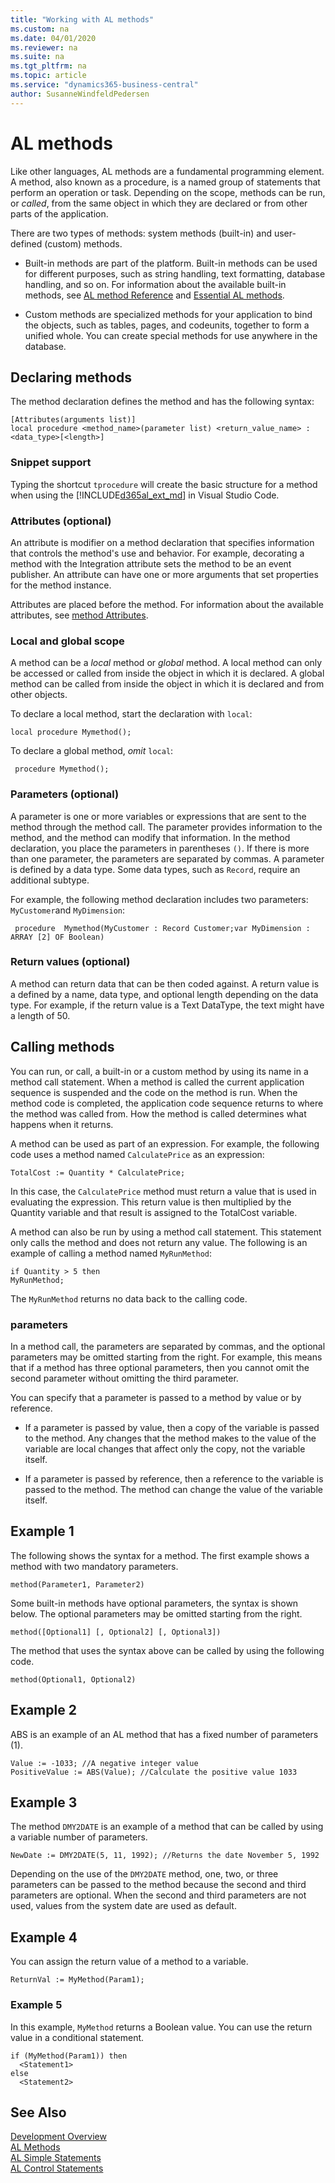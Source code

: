 ```yaml
---
title: "Working with AL methods"
ms.custom: na
ms.date: 04/01/2020
ms.reviewer: na
ms.suite: na
ms.tgt_pltfrm: na
ms.topic: article
ms.service: "dynamics365-business-central"
author: SusanneWindfeldPedersen
---
```


# AL methods

Like other languages, AL methods are a fundamental programming element. A method, also known as a procedure, is a named group of statements that perform an operation or task. Depending on the scope, methods can be run, or *called*, from the same object in which they are declared or from other parts of the application. 

There are two types of methods: system methods (built-in) and user-defined (custom) methods.

- Built-in methods are part of the platform. Built-in methods can be used for different purposes, such as string handling, text formatting, database handling, and so on. For information about the available built-in methods, see [AL method Reference](methods-auto/library.md) and [Essential AL methods](devenv-essential-al-methods.md).

- Custom methods are specialized methods for your application to bind the objects, such as tables, pages, and codeunits, together to form a unified whole. You can create special methods for use anywhere in the database.

## Declaring methods

The method declaration defines the method and has the following syntax:

```
[Attributes(arguments list)]
local procedure <method_name>(parameter list) <return_value_name> : <data_type>[<length>]
```

### Snippet support

Typing the shortcut `tprocedure` will create the basic structure for a method when using the [!INCLUDE[d365al_ext_md](../includes/d365al_ext_md.md)] in Visual Studio Code.

### Attributes (optional)

An attribute is modifier on a method declaration that specifies information that controls the method's use and behavior. For example, decorating a method with the Integration attribute sets the method to be an event publisher. An attribute can have one or more arguments that set properties for the method instance.

Attributes are placed before the method. For information about the available attributes, see [method Attributes](methods/devenv-method-attributes.md).

### Local and global scope

A method can be a *local* method or *global* method. A local method can only be accessed or called from inside the object in which it is declared. A global method can be called from inside the object in which it is declared and from other objects.

To declare a local method, start the declaration with `local`: 
```
local procedure Mymethod();
```

To declare a global method, *omit* `local`:

```
 procedure Mymethod();
```

### Parameters (optional)

A parameter is one or more variables or expressions that are sent to the method through the method call. The parameter provides information to the method, and the method can modify that information. In the method declaration, you place the parameters in parentheses `()`. If there is more than one parameter, the parameters are separated by commas. A parameter is defined by a data type. Some data types, such as `Record`, require an additional subtype.

For example, the following method declaration includes two parameters: `MyCustomer`and `MyDimension`:

```
 procedure  Mymethod(MyCustomer : Record Customer;var MyDimension : ARRAY [2] OF Boolean)
```

### Return values (optional)

A method can return data that can be then coded against. A return value is a defined by a name, data type, and optional length depending on the data type. For example, if the return value is a Text DataType, the text might have a length of 50.

## <a name="Callmethod"></a>Calling methods

You can run, or call, a built-in or a custom method by using its name in a method call statement. When a method is called the current application sequence is suspended and the code on the method is run. When the method code is completed, the application code sequence returns to where the method was called from. How the method is called determines what happens when it returns.

A method can be used as part of an expression. For example, the following code uses a
method named `CalculatePrice` as an expression:

```
TotalCost := Quantity * CalculatePrice;
```

In this case, the `CalculatePrice` method must return a value that is used in evaluating the expression. This return value is then multiplied by the Quantity variable and that result is assigned to the TotalCost variable.

A method can also be run by using a method call statement. This statement only calls the method and does not return any value. The following is an example of calling a method named `MyRunMethod`:

```
if Quantity > 5 then
MyRunMethod;
```

The `MyRunMethod` returns no data back to the calling code.

### <a name="Parameters"></a> parameters  

In a method call, the parameters are separated by commas, and the optional parameters may be omitted starting from the right. For example, this means that if a method has three optional parameters, then you cannot omit the second parameter without omitting the third parameter.  
  
You can specify that a parameter is passed to a method by value or by reference.  
  
- If a parameter is passed by value, then a copy of the variable is passed to the method. Any changes that the method makes to the value of the variable are local changes that affect only the copy, not the variable itself.  
  
- If a parameter is passed by reference, then a reference to the variable is passed to the method. The method can change the value of the variable itself.  

## Example 1  

The following shows the syntax for a method. The first example shows a method with two mandatory parameters.

```
method(Parameter1, Parameter2)  
```
 
Some built-in methods have optional parameters, the syntax is shown below. The optional parameters may be omitted starting from the right.

```  
method([Optional1] [, Optional2] [, Optional3])  
```  
  
The method that uses the syntax above can be called by using the following code.  
```  
method(Optional1, Optional2)  
```
  
## Example 2  

ABS is an example of an AL method that has a fixed number of parameters (1).  
  
```  
Value := -1033; //A negative integer value  
PositiveValue := ABS(Value); //Calculate the positive value 1033  
```  
  
## Example 3  

The method `DMY2DATE` is an example of a method that can be called by using a variable number of parameters.  
  
```  
NewDate := DMY2DATE(5, 11, 1992); //Returns the date November 5, 1992  
```  
  
Depending on the use of the `DMY2DATE` method, one, two, or three parameters can be passed to the method because the second and third parameters are optional. When the second and third parameters are not used, values from the system date are used as default.  
  
## Example 4  

You can assign the return value of a method to a variable.  
  
```  
ReturnVal := MyMethod(Param1);  
```  
  
### Example 5  

In this example, `MyMethod` returns a Boolean value. You can use the return value in a conditional statement.  
  
```  
if (MyMethod(Param1)) then  
  <Statement1>  
else  
  <Statement2>  
```

## See Also

[Development Overview](devenv-dev-overview.md)  
[AL Methods](methods-auto/library.md)  
[AL Simple Statements](devenv-al-simple-statements.md)  
[AL Control Statements](devenv-al-control-statements.md)
